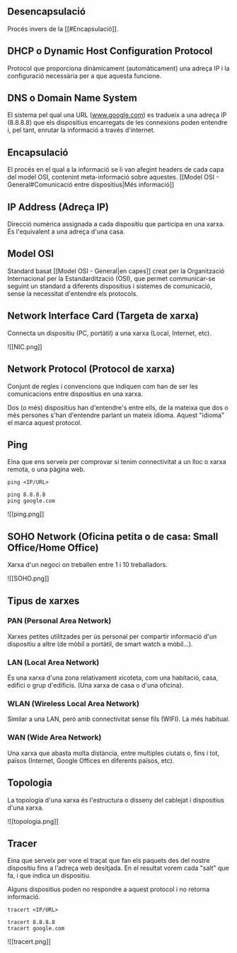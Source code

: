 
## Desencapsulació

Procés invers de la [[#Encapsulació]].

## DHCP o Dynamic Host Configuration Protocol

Protocol que proporciona dinàmicament (automàticament) una adreça IP i la configuració necessària per a que aquesta funcione.

## DNS o Domain Name System

El sistema pel qual una URL (www.google.com) es tradueix a una adreça IP (8.8.8.8) que els dispositius encarregats de les connexions poden entendre i, pel tant, enrutar la informació a través d'internet.

## Encapsulació

El procés en el qual a la informació se li van afegint headers de cada capa del model OSI, contenint meta-informació sobre aquestes. [[Model OSI - General#Comunicació entre dispositius|Més informació]]

## IP Address (Adreça IP)

Direcció numèrica assignada a cada dispositiu que participa en una xarxa. És l'equivalent a una adreça d'una casa.

## Model OSI

Standard basat [[Model OSI - General|en capes]] creat per la Organització Internacional per la Estandardització (OSI), que permet communicar-se seguint un standard a diferents dispositius i sistemes de comunicació, sense la necessitat d'entendre els protocols.

## Network Interface Card (Targeta de xarxa)

Connecta un dispositiu (PC, portàtil) a una xarxa (Local, Internet, etc).

![[NIC.png]]

## Network Protocol (Protocol de xarxa)

Conjunt de regles i convencions que indiquen com han de ser les comunicacions entre dispositius en una xarxa.

Dos (o més) dispositius han d'entendre's entre ells, de la mateixa que dos o més persones s'han d'entendre parlant un mateix idioma. Aquest "idioma" el marca aquest protocol.

## Ping

Eina que ens serveix per comprovar si tenim connectivitat a un lloc o xarxa remota, o una pàgina web.

```
ping <IP/URL>

ping 8.8.8.8
ping google.com
```

![[ping.png]]

## SOHO Network (Oficina petita o de casa: Small Office/Home Office)

Xarxa d'un negoci on treballen entre 1 i 10 treballadors.

![[SOHO.png]]

## Tipus de xarxes

### PAN (Personal Area Network)

Xarxes petites utilitzades per ús personal per compartir informació d'un dispositiu a altre (de mòbil a portàtil, de smart watch a mòbil...).

### LAN (Local Area Network)

És una xarxa d'una zona relativament xicoteta, com una habitació, casa, edifici o grup d'edificis. (Una xarxa de casa o d'una oficina).

### WLAN (Wireless Local Area Network)

Similar a una LAN, però amb connectivitat sense fils (WIFI). La més habitual.

### WAN (Wide Area Network)

Una xarxa que abasta molta distància, entre multiples ciutats o, fins i tot, països (Internet, Google Offices en diferents països, etc).

## Topologia

La topologia d'una xarxa és l'estructura o disseny del cablejat i dispositius d'una xarxa.

![[topologia.png]]

## Tracer

Eina que serveix per vore el traçat que fan els paquets des del nostre dispositiu fins a l'adreça web desitjada. En el resultat vorem cada "salt" que fa, i que indica un dispositiu.

Alguns dispositius poden no respondre a aquest protocol i no retorna informació.

```
tracert <IP/URL>

tracert 8.8.8.8
tracert google.com
```

![[tracert.png]]
